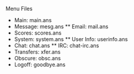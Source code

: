 Menu Files

* Main: main.ans
* Message: mesg.ans
** Email: mail.ans
* Scores: scores.ans
* System: system.ans
** User Info: userinfo.ans
* Chat: chat.ans
** IRC: chat-irc.ans
* Transfers: xfer.ans
* Obscure: obsc.ans
* Logoff: goodbye.ans
